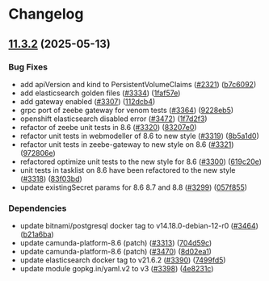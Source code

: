 # Changelog

## [11.3.2](https://github.com/camunda/camunda-platform-helm/compare/camunda-platform-8.6-11.3.1...camunda-platform-8.6-11.3.2) (2025-05-13)


### Bug Fixes

* add apiVersion and kind to PersistentVolumeClaims ([#2321](https://github.com/camunda/camunda-platform-helm/issues/2321)) ([b7c6092](https://github.com/camunda/camunda-platform-helm/commit/b7c6092654001387834c40e15b8adfffa7896b50))
* add elasticsearch golden files ([#3334](https://github.com/camunda/camunda-platform-helm/issues/3334)) ([1faf57e](https://github.com/camunda/camunda-platform-helm/commit/1faf57e08452710cfaeca42165498c680c407278))
* add gateway enabled ([#3307](https://github.com/camunda/camunda-platform-helm/issues/3307)) ([112dcb4](https://github.com/camunda/camunda-platform-helm/commit/112dcb4512a6060f649bae74fc6898c2e10daeb9))
* grpc port of zeebe gateway for venom tests ([#3364](https://github.com/camunda/camunda-platform-helm/issues/3364)) ([9228eb5](https://github.com/camunda/camunda-platform-helm/commit/9228eb542eaebb263c8fef88087291a4d82daf93))
* openshift elasticsearch disabled error ([#3472](https://github.com/camunda/camunda-platform-helm/issues/3472)) ([1f7d2f3](https://github.com/camunda/camunda-platform-helm/commit/1f7d2f38b6f149c7ef5d8d1b37c5ba5e6256f998))
* refactor of zeebe unit tests in 8.6 ([#3320](https://github.com/camunda/camunda-platform-helm/issues/3320)) ([83207e0](https://github.com/camunda/camunda-platform-helm/commit/83207e00ad9f7b08d2544a4d906e1692e881bbb2))
* refactor unit tests in webmodeller of 8.6 to new style ([#3319](https://github.com/camunda/camunda-platform-helm/issues/3319)) ([8b5a1d0](https://github.com/camunda/camunda-platform-helm/commit/8b5a1d03d846dce09cbc4c09954f59fb0e0a3ed6))
* refactor unit tests in zeebe-gateway to new style on 8.6 ([#3321](https://github.com/camunda/camunda-platform-helm/issues/3321)) ([972806e](https://github.com/camunda/camunda-platform-helm/commit/972806e85238da13d2485b61736c22447094a315))
* refactored optimize unit tests to the new style for 8.6 ([#3300](https://github.com/camunda/camunda-platform-helm/issues/3300)) ([619c20e](https://github.com/camunda/camunda-platform-helm/commit/619c20ef74a7f935fd65a5220f73cff6fb100180))
* unit tests in tasklist on 8.6 have been refactored to the new style ([#3318](https://github.com/camunda/camunda-platform-helm/issues/3318)) ([83f03bd](https://github.com/camunda/camunda-platform-helm/commit/83f03bd4e055c3e777f334e66569c5ea54845dc5))
* update existingSecret params for 8.6 8.7 and 8.8 ([#3299](https://github.com/camunda/camunda-platform-helm/issues/3299)) ([057f855](https://github.com/camunda/camunda-platform-helm/commit/057f855936311fc1a90fc261aca3179f9172163c))


### Dependencies

* update bitnami/postgresql docker tag to v14.18.0-debian-12-r0 ([#3464](https://github.com/camunda/camunda-platform-helm/issues/3464)) ([b21a6ba](https://github.com/camunda/camunda-platform-helm/commit/b21a6baab9ed62dfb122d78fa3950f8d63183dba))
* update camunda-platform-8.6 (patch) ([#3313](https://github.com/camunda/camunda-platform-helm/issues/3313)) ([704d59c](https://github.com/camunda/camunda-platform-helm/commit/704d59c6481e2e2aeba1c92415a344679445f154))
* update camunda-platform-8.6 (patch) ([#3470](https://github.com/camunda/camunda-platform-helm/issues/3470)) ([8d02ea1](https://github.com/camunda/camunda-platform-helm/commit/8d02ea12fca76cf56d84dc09a7833a61ad521bea))
* update elasticsearch docker tag to v21.6.2 ([#3390](https://github.com/camunda/camunda-platform-helm/issues/3390)) ([7499fd5](https://github.com/camunda/camunda-platform-helm/commit/7499fd5fc3769b065cde8ae6f7601e757967f248))
* update module gopkg.in/yaml.v2 to v3 ([#3398](https://github.com/camunda/camunda-platform-helm/issues/3398)) ([4e8231c](https://github.com/camunda/camunda-platform-helm/commit/4e8231c4faacae58570136cf64bd58e3449944fe))
